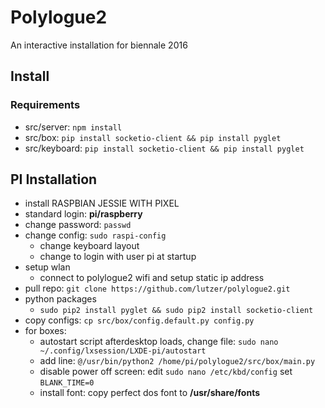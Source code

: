 # Polylogue2

An interactive installation for biennale 2016

## Install

### Requirements

* src/server: `npm install`
* src/box: `pip install socketio-client && pip install pyglet`
* src/keyboard: `pip install socketio-client && pip install pyglet` 




## PI Installation

* install RASPBIAN JESSIE WITH PIXEL
* standard login: **pi/raspberry**
* change password: `passwd`
* change config: `sudo raspi-config`
  * change keyboard layout
  * change to login with user pi at startup
* setup wlan
  * connect to polylogue2 wifi and setup static ip address 
* pull repo: `git clone https://github.com/lutzer/polylogue2.git`
* python packages
  * `sudo pip2 install pyglet && sudo pip2 install socketio-client `
* copy configs: `cp src/box/config.default.py config.py`
* for boxes:
  * autostart script afterdesktop loads, change file: `sudo nano ~/.config/lxsession/LXDE-pi/autostart `
  * add line: `@/usr/bin/python2 /home/pi/polylogue2/src/box/main.py`
  * disable power off screen: edit `sudo nano /etc/kbd/config` set `BLANK_TIME=0`
  * install font: copy perfect dos font to **/usr/share/fonts**